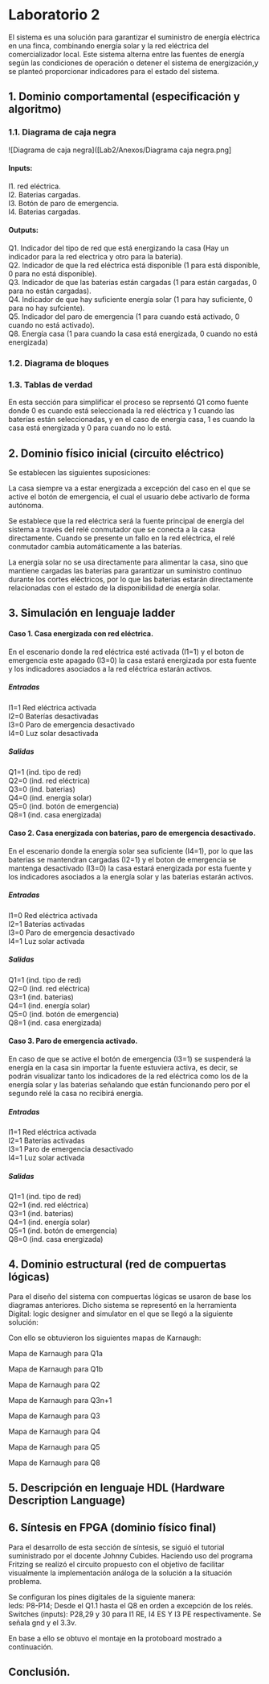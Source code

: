 ﻿# Laboratorio 2
El sistema es una solución para garantizar el suministro de energía eléctrica en una finca, combinando energía solar y la red eléctrica del comercializador local. Este sistema alterna entre las fuentes de energía según las condiciones de operación o detener el sistema de energización,y se planteó proporcionar indicadores para el estado del sistema.

## 1. Dominio comportamental (especificación y algoritmo)
### 1.1. Diagrama de caja negra

![Diagrama de caja negra]([Lab2/Anexos/Diagrama caja negra.png]
#### Inputs:
  I1. red eléctrica.  
  I2. Baterias cargadas.  
  I3. Botón de paro de emergencia.  
  I4. Baterias cargadas.

#### Outputs:
  Q1. Indicador del tipo de red que está energizando la casa (Hay un indicador para la red electrica y otro para la bateria).  
  Q2. Indicador de que la red eléctrica está disponible (1 para está disponible, 0 para no está disponible).  
  Q3. Indicador de que las baterias están cargadas (1 para están cargadas, 0 para no están cargadas).  
  Q4. Indicador de que hay suficiente energía solar (1 para hay suficiente, 0 para no hay sufciente).  
  Q5. Indicador del paro de emergencia (1 para cuando está activado, 0 cuando no está activado).  
  Q8. Energía casa (1 para cuando la casa está energizada, 0 cuando no está energizada)

### 1.2. Diagrama de bloques

### 1.3. Tablas de verdad

En esta sección para simplificar el proceso se reprsentó Q1 como fuente donde 0 es cuando está seleccionada la red eléctrica y 1 cuando las baterías están seleccionadas, y en el caso de energía casa, 1 es cuando la casa está energizada y 0 para cuando no lo está.

## 2. Dominio físico inicial (circuito eléctrico)

Se establecen las siguientes suposiciones:

La casa siempre va a estar energizada a excepción del caso en el que se active el botón de emergencia, el cual el usuario debe activarlo de forma autónoma.

Se establece que la red eléctrica será la fuente principal de energía del sistema a través del relé conmutador que se conecta a la casa directamente. Cuando se presente un fallo en la red eléctrica, el relé conmutador cambia automáticamente a las baterías. 

La energía solar no se usa directamente para alimentar la casa, sino que mantiene cargadas las baterías para garantizar un suministro continuo durante los cortes eléctricos, por lo que las baterias estarán directamente relacionadas con el estado de la disponibilidad de energía solar.

## 3. Simulación en lenguaje ladder

#### Caso 1. Casa energizada con red eléctrica.
En el escenario donde la red eléctrica esté activada (I1=1) y el boton de emergencia este apagado (I3=0) la casa estará energizada por esta fuente y los indicadores asociados a la red eléctrica estarán activos.  
##### Entradas
I1=1 Red eléctrica activada  
I2=0 Baterías desactivadas  
I3=0 Paro de emergencia desactivado  
I4=0 Luz solar desactivada  
##### Salidas
Q1=1 (ind. tipo de red)  
Q2=0 (ind. red eléctrica)   
Q3=0 (ind. baterias)   
Q4=0 (ind. energía solar)     
Q5=0 (ind. botón de emergencia)  
Q8=1 (ind. casa energizada)  

#### Caso 2. Casa energizada con baterias, paro de emergencia desactivado.
En el escenario donde la energía solar sea suficiente (I4=1), por lo que las baterias se mantendran cargadas (I2=1) y el boton de emergencia se mantenga desactivado (I3=0) la casa estará energizada por esta fuente y los indicadores asociados a la energía solar y las baterias estarán activos.
##### Entradas
I1=0 Red eléctrica activada  
I2=1 Baterías activadas  
I3=0 Paro de emergencia desactivado  
I4=1 Luz solar activada  
##### Salidas
Q1=1 (ind. tipo de red)  
Q2=0 (ind. red eléctrica)   
Q3=1 (ind. baterias)   
Q4=1 (ind. energía solar)     
Q5=0 (ind. botón de emergencia)  
Q8=1 (ind. casa energizada)  


#### Caso 3. Paro de emergencia activado.
En caso de que se active el botón de emergencia (I3=1) se suspenderá la energía en la casa sin importar la fuente estuviera activa, es decir, se podrán visualizar tanto los indicadores de la red eléctrica como los de la energía solar y las baterias señalando que están funcionando pero por el segundo relé la casa no recibirá energía.
##### Entradas
I1=1 Red eléctrica activada  
I2=1 Baterías activadas  
I3=1 Paro de emergencia desactivado  
I4=1 Luz solar activada  
##### Salidas
Q1=1 (ind. tipo de red)  
Q2=1 (ind. red eléctrica)   
Q3=1 (ind. baterias)   
Q4=1 (ind. energía solar)     
Q5=1 (ind. botón de emergencia)  
Q8=0 (ind. casa energizada)  

## 4. Dominio estructural (red de compuertas lógicas)
Para el diseño del sistema con compuertas lógicas se usaron de base los diagramas anteriores. Dicho sistema se representó en la herramienta Digital: logic designer and simulator en el que se llegó a la siguiente solución:  

Con ello se obtuvieron los siguientes mapas de Karnaugh:

Mapa de Karnaugh para Q1a

Mapa de Karnaugh para Q1b

Mapa de Karnaugh para Q2

Mapa de Karnaugh para Q3n+1

Mapa de Karnaugh para Q3

Mapa de Karnaugh para Q4

Mapa de Karnaugh para Q5

Mapa de Karnaugh para Q8


## 5. Descripción en lenguaje HDL (Hardware Description Language)

## 6. Síntesis en FPGA (dominio físico final)
Para el desarrollo de esta sección de síntesis, se siguió el tutorial suministrado por el docente Johnny Cubides. Haciendo uso del programa Fritzing se realizó el circuito propuesto con el objetivo de facilitar visualmente la implementación análoga de la solución a la situación problema.

Se configuran los pines digitales de la siguiente manera:  
leds: P8-P14; Desde el Q1.1 hasta el Q8 en orden a excepción de los relés.
Switches (inputs): P28,29 y 30 para I1 RE, I4 ES Y I3 PE respectivamente.
Se señala gnd y el 3.3v.

En base a ello se obtuvo el montaje en la protoboard mostrado a continuación.

## Conclusión.


